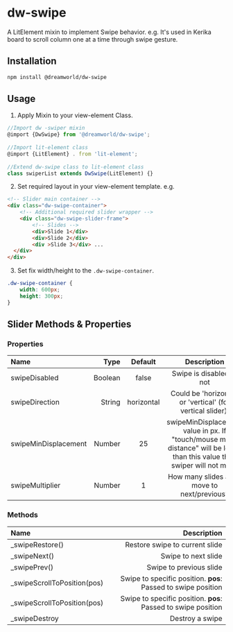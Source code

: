# dw-swipe
A LitElement mixin to implement Swipe behavior. e.g. It's used in Kerika board to scroll column one at a time through swipe gesture.


## Installation

```html
npm install @dreamworld/dw-swipe
```

## Usage

1. Apply Mixin to your view-element Class.
```js
//Import dw -swiper mixin
@import {DwSwipe} from '@dreamworld/dw-swipe';
	
//Import lit-element class
@import {LitElement} . from 'lit-element';
	
//Extend dw-swipe class to lit-element class
class swiperList extends DwSwipe(LitElement) {}
```

2. Set required layout in your view-element template.
e.g. 
```html
<!-- Slider main container -->  
<div class="dw-swipe-container">  
	<!-- Additional required slider wrapper -->  
	<div class="dw-swipe-slider-frame">  
		<!-- Slides -->  
		<div>Slide 1</div>  
		<div>Slide 2</div>  
		<div >Slide 3</div> ... 
  </div>
</div>
```

3. Set fix width/height to the `.dw-swipe-container`.
```css
.dw-swipe-container {  
	width: 600px;  
	height: 300px;  
}
```

## Slider Methods & Properties
### Properties
| Name | Type | Default |  Description |
| :------- | ----: | :---: |  :---: |
| swipeDisabled | Boolean | false | Swipe is disabled or not |
| swipeDirection | String | horizontal | Could be 'horizontal' or 'vertical' (for vertical slider). |
| swipeMinDisplacement | Number | 25 | swipeMinDisplacement value in px. If "touch/mouse move distance" will be lower than this value then swiper will not move |
| swipeMultiplier | Number | 1 | How many slides are a move to next/previous?|

### Methods
| Name | Description |  
| :------- | ----: |  
| _swipeRestore() | Restore swipe to current slide |
| _swipeNext() | Swipe to next slide |
| _swipePrev() | Swipe to previous slide |
| _swipeScrollToPosition(pos) | Swipe to specific position. **pos**: Passed to   swipe position |
| _swipeScrollToPosition(pos) | Swipe to specific position. **pos**: Passed to   swipe position |
| _swipeDestroy | Destroy a swipe |
